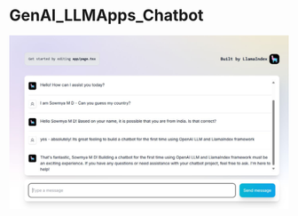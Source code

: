 # GenAI_LLMApps_Chatbot

<p align="center">
    <img src="https://github.com/vpnsowmyame/GenAI_LLMApps_Chatbot/blob/main/chatbot.jpg" width="900px" alt="Unwind AI">
</p>

